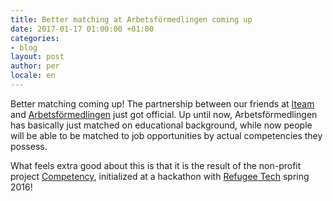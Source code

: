 ```yaml
---
title: Better matching at Arbetsförmedlingen coming up
date: 2017-01-17 01:00:00 +01:00
categories:
- blog
layout: post
author: per
locale: en
---
```


Better matching coming up! The partnership between our friends at [Iteam](https://iteam.se/) and [Arbetsförmedlingen](https://www.arbetsformedlingen.se/) just got official. Up until now, Arbetsförmedlingen has basically just matched on educational background, while now people will be able to be matched to job opportunities by actual competencies they possess.

What feels extra good about this is that it is the result of the non-profit project [Competency](https://competency.se/), initialized at a hackathon with [Refugee Tech](http://refugeetech.com/) spring 2016!


